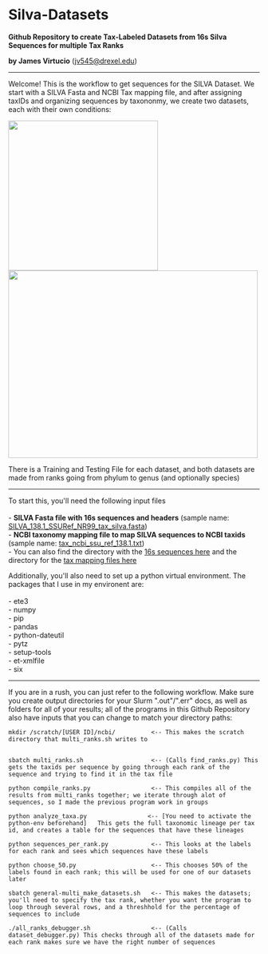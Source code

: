 # Silva-Datasets
**Github Repository to create Tax-Labeled Datasets from 16s Silva Sequences for multiple Tax Ranks**

**by James Virtucio** (jv545@drexel.edu)

---
Welcome! This is the workflow to get sequences for the SILVA Dataset. We start with a SILVA Fasta and NCBI Tax mapping file, and after assigning taxIDs and organizing sequences by taxononmy, we create two datasets, each with their own conditions:

<p float="left">
  <img src="https://user-images.githubusercontent.com/115170707/226998144-de21e382-ef6f-4320-9087-98b17d3c15f1.png" width="300" />
                  
  <img src="https://user-images.githubusercontent.com/115170707/227003611-b55151c0-6c6e-48ea-aa5d-b1c67f67a8d7.png" width="500" height="375" /> 
</p>


There is a Training and Testing File for each dataset, and both datasets are made from ranks going from phylum to genus (and optionally species)

---
To start this, you'll need the following input files<br>
<br>
    - **SILVA Fasta file with 16s sequences and headers**
        (sample name: [SILVA_138.1_SSURef_NR99_tax_silva.fasta](https://www.arb-silva.de/fileadmin/silva_databases/release_138_1/Exports/SILVA_138.1_SSURef_NR99_tax_silva.fasta.gz))<br>
    - **NCBI taxonomy mapping file to map SILVA sequences to NCBI taxids**
        (sample name: [tax_ncbi_ssu_ref_138.1.txt](https://www.arb-silva.de/fileadmin/silva_databases/release_138_1/Exports/taxonomy/ncbi/tax_ncbi_ssu_ref_138.1.txt.gz))<br>
    - You can also find the directory with the [16s sequences here](https://www.arb-silva.de/no_cache/download/archive/release_138_1/Exports/) and the directory for the [tax mapping files here](https://www.arb-silva.de/no_cache/download/archive/release_138_1/Exports/taxonomy/ncbi/)

Additionally, you'll also need to set up a python virtual environment. The packages that I use in my environent are:<br>
<br>
    - ete3<br>
    - numpy<br>
    - pip<br>
    - pandas<br>
    - python-dateutil<br>
    - pytz<br>
    - setup-tools<br>
    - et-xmlfile<br>
    - six<br>
    

---
If you are in a rush, you can just refer to the following workflow. Make sure you create output directories for your Slurm ".out"/".err" docs, as well as folders for all of your results; all of the programs in this Github Repository also have inputs that you can change to match your directory paths:

    mkdir /scratch/[USER ID]/ncbi/          <-- This makes the scratch directory that multi_ranks.sh writes to
    
    
    sbatch multi_ranks.sh                   <-- (Calls find_ranks.py) This gets the taxids per sequence by going through each rank of the sequence and trying to find it in the tax file
    
    python compile_ranks.py                 <-- This compiles all of the results from multi_ranks together; we iterate through alot of sequences, so I made the previous program work in groups
    
    python analyze_taxa.py                 <-- [You need to activate the python-env beforehand]   This gets the full taxonomic lineage per tax id, and creates a table for the sequences that have these lineages
    
    python sequences_per_rank.py            <-- This looks at the labels for each rank and sees which sequences have these labels
    
    python choose_50.py                     <-- This chooses 50% of the labels found in each rank; this will be used for one of our datasets later
    
    sbatch general-multi_make_datasets.sh   <-- This makes the datasets; you'll need to specify the tax rank, whether you want the program to loop through several rows, and a threshhold for the percentage of sequences to include
    
    ./all_ranks_debugger.sh                 <-- (Calls dataset_debugger.py) This checks through all of the datasets made for each rank makes sure we have the right number of sequences
    
